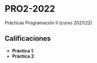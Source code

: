 # PRO2-2022

Prácticas Programación II (curso 2021/22)

## Calificaciones

- **Práctica 1**: 
- **Práctica 2**:
